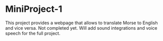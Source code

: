 # MiniProject-1

This project provides a webpage that allows to translate Morse to English and vice versa.
Not completed yet.
Will add sound integrations and voice speech for the full project.
